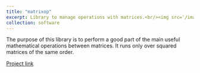 ```yaml
---
title: "matrixop"
excerpt: Library to manage operations with matrices.<br/><img src='/images/matrices.jpg' width="500">
collection: software
---
```


The purpose of this library is to perform a good part of the main useful mathematical operations between matrices. It runs only over squared matrices of the same order.

[Project link](https://github.com/JustWhit3/matrixop)
